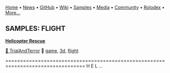 [Home](https://qb64.com) • [News](../news.md) • [GitHub](../github.md) • [Wiki](../wiki.md) • [Samples](../samples.md) • [Media](../media.md) • [Community](../community.md) • [Rolodex](../rolodex.md) • [More...](../more.md)

## SAMPLES: FLIGHT

**[Helicopter Rescue](helicopter-rescue/index.md)**

[🐝 TrialAndTerror](trialandterror.md) 🔗 [game](game.md), [3d](3d.md), [flight](flight.md)

================================================================================= 		       H E L ...
